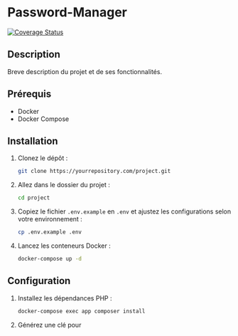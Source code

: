 

# Password-Manager
[![Coverage Status](https://coveralls.io/repos/github/LURZU/password-blog-M1-ynov/badge.svg?branch=master)](https://coveralls.io/github/lurzu/password-blog-M1-ynov?branch=master)

## Description

Breve description du projet et de ses fonctionnalités.

## Prérequis

- Docker
- Docker Compose

## Installation

1. Clonez le dépôt :

    ```bash
    git clone https://yourrepository.com/project.git
    ```

2. Allez dans le dossier du projet :

    ```bash
    cd project
    ```

3. Copiez le fichier `.env.example` en `.env` et ajustez les configurations selon votre environnement :

    ```bash
    cp .env.example .env
    ```

4. Lancez les conteneurs Docker :

    ```bash
    docker-compose up -d
    ```

## Configuration

1. Installez les dépendances PHP :

    ```bash
    docker-compose exec app composer install
    ```

2. Générez une clé pour
